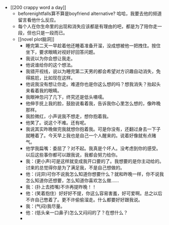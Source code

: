 - [[200 crappy word a day]]
	- beforenightfalls算不算是boyfriend alternative? 哈哈，我要去他的频道留言看他什么反应。
	- 每个人在你生命里的出现和消失应该都是有理由的吧，都是为了陪你走一段，但也只是一段而已。
	- [[novel plot脑洞]]
		- 睡完第二天一早趁着他还睡着准备开溜，没成想被他一把拽住。按住坐下，要求眼睛对视好好回答问题。
		- 我说以为你会想让我走。
		- 他说谁给你的这个想法。
		- 我错开视线，说以为睡完第二天男的都会希望对方识趣自动消失，免得尴尬，比如现在这样。
		- 他说我没有想让你走。难道你也是你这么想的吗？想我消失？抬起头来看着我的眼睛。
		- 我眼神忽闪了几下，终究还是低头嗫嚅。
		- 他伸手抚上我的脸，鼓励说看着我，告诉我你心里怎么想的，像昨晚那样。
		- 我脸微红，小声说我不想走，想你抱着我。
		- 他笑了。说这个不难。还有呢。
		- 我说其实昨晚做完我就想你抱着我。可是你没有，还翻过身去一下子就睡着了。今天早上我也是自己一个人醒来的。说着好像就有点赌气。
		- 他学我扁嘴：委屈了？对不起。我真是个坏人。没考虑到你的感受。以后这些事你都可以跟我说，我都会努力给你。
		- 我：(更小声)可是这样就变成我开口要的了。我想要的是你主动给的。讨来的总觉得你是为了满足我，不是自己想做的。
		- 他：(诧异)可你不说我怎么知道你想要什么？就和昨晚一样，你不说我怎么知道你还想要，怎么知道你喜欢怎么做……
		- 我：(扑上去捂嘴)不许再提昨晚！！
		- 他：(笑着抱住）好好好不提，你这么容易害羞，好可爱啊。总之以后不许自己憋着了。更不许偷偷溜走。什么都要好好跟我说。
		- 我：(气闷)我尽量。
		- 他：(低头亲一口鼻子)怎么又闷闷的了？在想什么？
		-